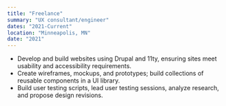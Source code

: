 ```yaml
---
title: "Freelance"
summary: "UX consultant/engineer"
dates: "2021-Current"
location: "Minneapolis, MN"
date: "2021"
---
```

- Develop and build websites using Drupal and 11ty, ensuring sites meet usability
and accessibility requirements.
- Create wireframes, mockups, and prototypes; build collections of reusable
components in a UI library.
- Build user testing scripts, lead user testing sessions, analyze research, and
propose design revisions.